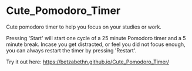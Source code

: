 # Cute_Pomodoro_Timer
Cute pomodoro timer to help you focus on your studies or work.

Pressing 'Start' will start one cycle of a 25 minute Pomodoro timer and a 5 minute break.
Incase you get distracted, or feel you did not focus enough, you can always restart the timer by pressing 'Restart'.

Try it out here: https://betzabethn.github.io/Cute_Pomodoro_Timer/